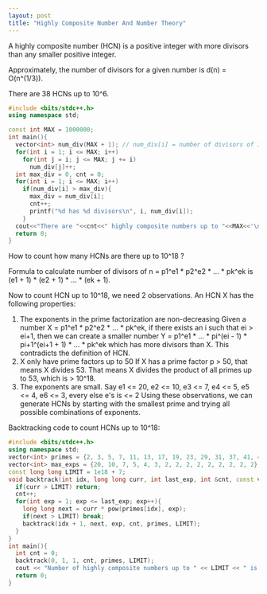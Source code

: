 ```yaml
---
layout: post
title: "Highly Composite Number And Number Theory"
---
```


A highly composite number (HCN) is a positive integer with more divisors than any smaller positive integer.

Approximately, the number of divisors for a given number is d(n) = O(n^(1/3)).

There are 38 HCNs up to 10^6.
```cpp
#include <bits/stdc++.h>
using namespace std;

const int MAX = 1000000;
int main(){
  vector<int> num_div(MAX + 1); // num_div[i] = number of divisors of i
  for(int i = 1; i <= MAX; i++)
    for(int j = i; j <= MAX; j += i)
      num_div[j]++;
  int max_div = 0, cnt = 0;
  for(int i = 1; i <= MAX; i++)
    if(num_div[i] > max_div){
      max_div = num_div[i];
      cnt++;
      printf("%d has %d divisors\n", i, num_div[i]);
    }
  cout<<"There are "<<cnt<<" highly composite numbers up to "<<MAX<<'\n';
  return 0;
}
```

How to count how many HCNs are there up to 10^18 ?

Formula to calculate number of divisors of n = p1^e1 * p2^e2 * ... * pk^ek is (e1 + 1) * (e2 + 1) * ... * (ek + 1).

Now to count HCN up to 10^18, we need 2 observations. An HCN X has the following properties:
1. The exponents in the prime factorization are non-decreasing
   Given a number X = p1^e1 * p2^e2 * ... * pk^ek, if there exists an i such that ei > ei+1, then we can create a smaller number Y = p1^e1 * ... * pi^(ei - 1) * pi+1^(ei+1 + 1) * ... * pk^ek which has more divisors than X. This contradicts the definition of HCN.
2. X only have prime factors up to 50
   If X has a prime factor p > 50, that means X divides 53. That means X divides the product of all primes up to 53, which is > 10^18.
3. The exponents are small. Say e1 <= 20, e2 <= 10, e3 <= 7, e4 <= 5, e5 <= 4, e6 <= 3, every else e's is <= 2
Using these observations, we can generate HCNs by starting with the smallest prime and trying all possible combinations of exponents.

Backtracking code to count HCNs up to 10^18:

```cpp
#include <bits/stdc++.h>
using namespace std;
vector<int> primes = {2, 3, 5, 7, 11, 13, 17, 19, 23, 29, 31, 37, 41, 43, 47};
vector<int> max_exps = {20, 10, 7, 5, 4, 3, 2, 2, 2, 2, 2, 2, 2, 2, 2};
const long long LIMIT = 1e18 + 7;
void backtrack(int idx, long long curr, int last_exp, int &cnt, const vector<int> &primes, const long long LIMIT){
  if(curr > LIMIT) return;
  cnt++;
  for(int exp = 1; exp <= last_exp; exp++){
    long long next = curr * pow(primes[idx], exp);
    if(next > LIMIT) break;
    backtrack(idx + 1, next, exp, cnt, primes, LIMIT);
  }
}
int main(){
  int cnt = 0;
  backtrack(0, 1, 1, cnt, primes, LIMIT);
  cout << "Number of highly composite numbers up to " << LIMIT << " is " << cnt << endl;
  return 0;
}
```